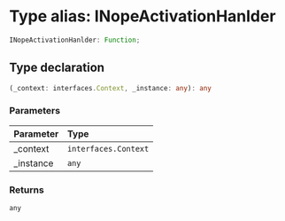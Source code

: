 # Type alias: INopeActivationHanlder

```ts
INopeActivationHanlder: Function;
```

## Type declaration

```ts
(_context: interfaces.Context, _instance: any): any
```

### Parameters

| Parameter  | Type                 |
| :--------- | :------------------- |
| \_context  | `interfaces.Context` |
| \_instance | `any`                |

### Returns

`any`
